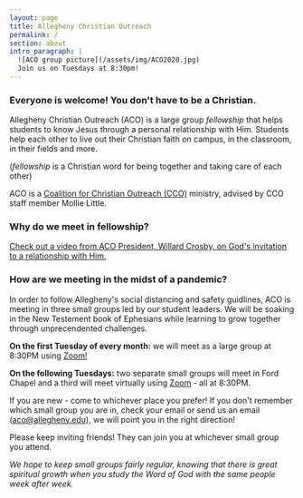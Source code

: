 ```yaml
---
layout: page
title: Allegheny Christian Outreach
permalink: /
section: about
intro_paragraph: |
  ![ACO group picture](/assets/img/ACO2020.jpg)
  Join us on Tuesdays at 8:30pm!
---
```

### Everyone is welcome! You don't have to be a Christian.

Allegheny Christian Outreach (ACO) is a large group _fellowship_
that helps students to know Jesus through a personal relationship with Him. Students help each other to live out their Christian faith on campus, in the classroom, in their fields and more.

(_fellowship_ is a Christian word for being together and taking care of each other)

ACO is a [Coalition for Christian Outreach (CCO)](https://ccojubilee.org) ministry,
advised by CCO staff member Mollie Little.

### Why do we meet in fellowship?

[Check out a video from ACO President, Willard Crosby, on God's invitation to a relationship with Him.](https://vimeo.com/460169594)

### How are we meeting in the midst of a pandemic?

In order to follow Allegheny's social distancing and safety guidlines, ACO is meeting in three small groups led by our student leaders. We will be soaking in the New Testement book of Ephesians while learning to grow together through unprecendented challenges.

__On the first Tuesday of every month:__ we will meet as a large group at 8:30PM using [Zoom!](https://us02web.zoom.us/j/84435625539?pwd=Y3gxZ2R6azNjclg5VzNMUGNPN0Z5QT09)

__On the following Tuesdays:__ two separate small groups will meet in Ford Chapel and a third will meet virtually using [Zoom](https://us02web.zoom.us/j/84435625539?pwd=Y3gxZ2R6azNjclg5VzNMUGNPN0Z5QT09) - all at 8:30PM.

If you are new - come to whichever place you prefer!
If you don't remember which small group you are in, check your email or send us an email (aco@allegheny.edu), we will point you in the right direction!

Please keep inviting friends! They can join you at whichever small group you attend.

*We hope to keep small groups fairly regular, knowing that there is great spiritual growth when you study the Word of God with the same people week after week.*
